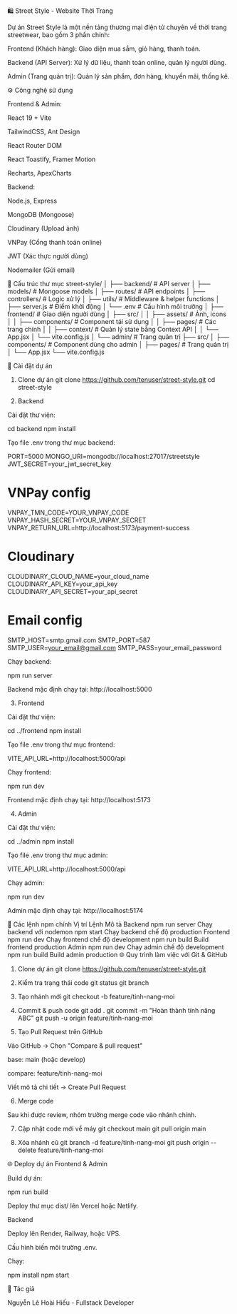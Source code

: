 🛍️ Street Style - Website Thời Trang

Dự án Street Style là một nền tảng thương mại điện tử chuyên về thời trang streetwear, bao gồm 3 phần chính:

Frontend (Khách hàng): Giao diện mua sắm, giỏ hàng, thanh toán.

Backend (API Server): Xử lý dữ liệu, thanh toán online, quản lý người dùng.

Admin (Trang quản trị): Quản lý sản phẩm, đơn hàng, khuyến mãi, thống kê.

⚙️ Công nghệ sử dụng

Frontend & Admin:

React 19 + Vite

TailwindCSS, Ant Design

React Router DOM

React Toastify, Framer Motion

Recharts, ApexCharts

Backend:

Node.js, Express

MongoDB (Mongoose)

Cloudinary (Upload ảnh)

VNPay (Cổng thanh toán online)

JWT (Xác thực người dùng)

Nodemailer (Gửi email)

📂 Cấu trúc thư mục
street-style/
│
├── backend/           # API server
│   ├── models/        # Mongoose models
│   ├── routes/        # API endpoints
│   ├── controllers/   # Logic xử lý
│   ├── utils/         # Middleware & helper functions
│   ├── server.js      # Điểm khởi động
│   └── .env           # Cấu hình môi trường
│
├── frontend/          # Giao diện người dùng
│   ├── src/
│   │   ├── assets/        # Ảnh, icons
│   │   ├── components/    # Component tái sử dụng
│   │   ├── pages/         # Các trang chính
│   │   ├── context/       # Quản lý state bằng Context API
│   │   └── App.jsx
│   └── vite.config.js
│
└── admin/             # Trang quản trị
    ├── src/
    │   ├── components/    # Component dùng cho admin
    │   ├── pages/         # Trang quản trị
    │   └── App.jsx
    └── vite.config.js

🚀 Cài đặt dự án
1. Clone dự án
git clone https://github.com/tenuser/street-style.git
cd street-style

2. Backend

Cài đặt thư viện:

cd backend
npm install


Tạo file .env trong thư mục backend:

PORT=5000
MONGO_URI=mongodb://localhost:27017/streetstyle
JWT_SECRET=your_jwt_secret_key

# VNPay config
VNPAY_TMN_CODE=YOUR_VNPAY_CODE
VNPAY_HASH_SECRET=YOUR_VNPAY_SECRET
VNPAY_RETURN_URL=http://localhost:5173/payment-success

# Cloudinary
CLOUDINARY_CLOUD_NAME=your_cloud_name
CLOUDINARY_API_KEY=your_api_key
CLOUDINARY_API_SECRET=your_api_secret

# Email config
SMTP_HOST=smtp.gmail.com
SMTP_PORT=587
SMTP_USER=your_email@gmail.com
SMTP_PASS=your_email_password


Chạy backend:

npm run server


Backend mặc định chạy tại: http://localhost:5000

3. Frontend

Cài đặt thư viện:

cd ../frontend
npm install


Tạo file .env trong thư mục frontend:

VITE_API_URL=http://localhost:5000/api


Chạy frontend:

npm run dev


Frontend mặc định chạy tại: http://localhost:5173

4. Admin

Cài đặt thư viện:

cd ../admin
npm install


Tạo file .env trong thư mục admin:

VITE_API_URL=http://localhost:5000/api


Chạy admin:

npm run dev


Admin mặc định chạy tại: http://localhost:5174

📜 Các lệnh npm chính
Vị trí	Lệnh	Mô tả
Backend	npm run server	Chạy backend với nodemon
	npm start	Chạy backend chế độ production
Frontend	npm run dev	Chạy frontend chế độ development
	npm run build	Build frontend production
Admin	npm run dev	Chạy admin chế độ development
	npm run build	Build admin production
🌐 Quy trình làm việc với Git & GitHub
1. Clone dự án
git clone https://github.com/tenuser/street-style.git

2. Kiểm tra trạng thái code
git status
git branch

3. Tạo nhánh mới
git checkout -b feature/tinh-nang-moi

4. Commit & push code
git add .
git commit -m "Hoàn thành tính năng ABC"
git push -u origin feature/tinh-nang-moi

5. Tạo Pull Request trên GitHub

Vào GitHub → Chọn "Compare & pull request"

base: main (hoặc develop)

compare: feature/tinh-nang-moi

Viết mô tả chi tiết → Create Pull Request

6. Merge code

Sau khi được review, nhóm trưởng merge code vào nhánh chính.

7. Cập nhật code mới về máy
git checkout main
git pull origin main

8. Xóa nhánh cũ
git branch -d feature/tinh-nang-moi
git push origin --delete feature/tinh-nang-moi

🌐 Deploy dự án
Frontend & Admin

Build dự án:

npm run build


Deploy thư mục dist/ lên Vercel hoặc Netlify.

Backend

Deploy lên Render, Railway, hoặc VPS.

Cấu hình biến môi trường .env.

Chạy:

npm install
npm start

👥 Tác giả

Nguyễn Lê Hoài Hiếu - Fullstack Developer